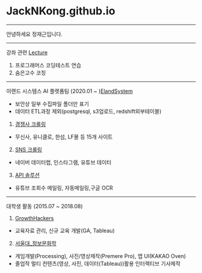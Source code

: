 # JackNKong.github.io
---

안녕하세요 정재근입니다.

---
강좌 관련 [Lecture](./Lecture)

 1. 프로그래머스 코딩테스트 연습
 2. 숨은고수 코칭

---
이랜드 시스템스 AI 플랫폼팀 (2020.01 ~ )[ElandSystem](./ElandSystem)
 - 보안상 일부 수집파일 폴더만 표기
 - 데이터 ETL과정 제외(postgresql, s3업로드, redshift외부테이블)

 1. [경쟁사 크롤링](./ElandSystem/competitor_crawl)
 - 무신사, 유니클로, 한섬, LF몰 등 15개 사이트
 2. [SNS 크롤링](./ElandSystem/sns_crawl)
 - 네이버 데이터랩, 인스타그램, 유튜브 데이터 
 3. [API 솔루션](./ElandSystem/api_solution)
 - 유튜브 조회수 메일링, 자동메일링,구글 OCR
 
---
대학생 활동 (2015.07 ~ 2018.08)

 1. [GrowthHackers](./Growthhackers)
 - 교육자료 관리, 신규 교육 개발(GA, Tableau)
 2. [서울대_정보문화학](./SNUISC) 
 - 게임개발(Processing), 사진/영상제작(Premere Pro), 앱 UI(KAKAO Oven)
 - 졸업작 멀티 컨텐츠(영상, 사진, 데이터(Tableau))활용 인터랙티브 기사제작

